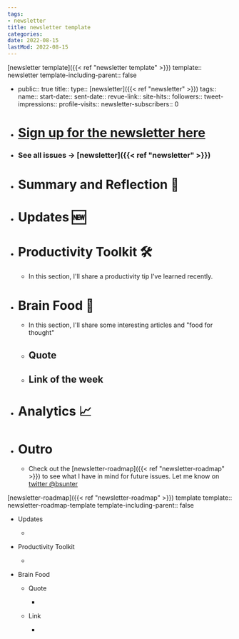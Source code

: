 ```yaml
---
tags:
- newsletter
title: newsletter template
categories:
date: 2022-08-15
lastMod: 2022-08-15
---
```

[newsletter template]({{< ref "newsletter template" >}})
template:: newsletter
template-including-parent:: false

  + public:: true
title:: 
type:: [newsletter]({{< ref "newsletter" >}})
tags:: 
name::
start-date::
sent-date::
revue-link::
site-hits:: 
followers:: 
tweet-impressions:: 
profile-visits::
newsletter-subscribers:: 0

  + #  [Sign up for the newsletter here](https://www.getrevue.co/profile/bsunter/issues/weekly-newsletter-of-brian-sunter-issue-1-1220479)

  + ### See all issues -> [newsletter]({{< ref "newsletter" >}})

  + # Summary and Reflection 🤔

  + # Updates 🆕

  + # Productivity Toolkit 🛠️

    + In this section, I'll share a productivity tip I've learned recently.

  + # Brain Food 🧠

    + In this section, I'll share some interesting articles and "food for thought"

    + ## Quote

    + ## Link of the week

  + # Analytics 📈

  + # Outro

    + Check out the [newsletter-roadmap]({{< ref "newsletter-roadmap" >}}) to see what I have in mind for future issues. Let me know on [twitter @bsunter](https://twitter.com)

[newsletter-roadmap]({{< ref "newsletter-roadmap" >}}) template
template:: newsletter-roadmap-template
template-including-parent:: false

  + Updates

    + 

  + Productivity Toolkit

    + 

  + Brain Food

    + Quote

      + 

    + Link

      + 
